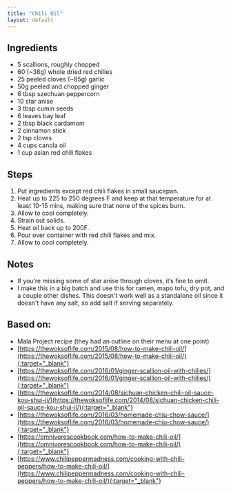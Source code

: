 ```yaml
---
title: "Chili Oil"
layout: default
---
```


## Ingredients
- 5 scallions, roughly chopped
- 60 (~38g) whole dried red chilies
- 25 peeled cloves (~85g) garlic
- 50g peeled and chopped ginger
- 6 tbsp szechuan peppercorn
- 10 star anise
- 3 tbsp cumin seeds
- 6 leaves bay leaf
- 2 tbsp black cardamom
- 2 cinnamon stick
- 2 tsp cloves
- 4 cups canola oil
- 1 cup asian red chili flakes

## Steps
1. Put ingredients except red chili flakes in small saucepan.
1. Heat up to 225 to 250 degrees F and keep at that temperature for at least 10-15 mins, making sure that none of the spices burn.
1. Allow to cool completely.
1. Strain out solids.
1. Heat oil back up to 200F.
1. Pour over container with red chili flakes and mix.
1. Allow to cool completely.

## Notes
- If you’re missing some of star anise through cloves, it’s fine to omit.
- I make this in a big batch and use this for ramen, mapo tofu, dry pot, and a
  couple other dishes. This doesn't work well as a standalone oil since it
  doesn't have any salt, so add salt if serving separately.

## Based on:
- Mala Project recipe (they had an outline on their menu at one point)
- [https://thewoksoflife.com/2015/08/how-to-make-chili-oil/](https://thewoksoflife.com/2015/08/how-to-make-chili-oil/){:target="_blank"}
- [https://thewoksoflife.com/2016/01/ginger-scallion-oil-with-chilies/](https://thewoksoflife.com/2016/01/ginger-scallion-oil-with-chilies/){:target="_blank"}
- [https://thewoksoflife.com/2014/08/sichuan-chicken-chili-oil-sauce-kou-shui-ji/](https://thewoksoflife.com/2014/08/sichuan-chicken-chili-oil-sauce-kou-shui-ji/){:target="_blank"}
- [https://thewoksoflife.com/2016/03/homemade-chiu-chow-sauce/](https://thewoksoflife.com/2016/03/homemade-chiu-chow-sauce/){:target="_blank"}
- [https://omnivorescookbook.com/how-to-make-chili-oil/](https://omnivorescookbook.com/how-to-make-chili-oil/){:target="_blank"}
- [https://www.chilipeppermadness.com/cooking-with-chili-peppers/how-to-make-chili-oil/](https://www.chilipeppermadness.com/cooking-with-chili-peppers/how-to-make-chili-oil/){:target="_blank"}
